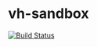 # vh-sandbox

[![Build Status](https://travis-ci.org/AdamCarroll/vh-sandbox.svg?branch=master)](https://travis-ci.org/AdamCarroll/vh-sandbox)

